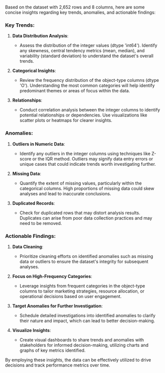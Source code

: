 Based on the dataset with 2,652 rows and 8 columns, here are some concise insights regarding key trends, anomalies, and actionable findings:

### Key Trends:
1. **Data Distribution Analysis**:
   - Assess the distribution of the integer values (dtype 'int64'). Identify any skewness, central tendency metrics (mean, median), and variability (standard deviation) to understand the dataset's overall trends.

2. **Categorical Insights**:
   - Review the frequency distribution of the object-type columns (dtype 'O'). Understanding the most common categories will help identify predominant themes or areas of focus within the data.

3. **Relationships**:
   - Conduct correlation analysis between the integer columns to identify potential relationships or dependencies. Use visualizations like scatter plots or heatmaps for clearer insights.

### Anomalies:
1. **Outliers in Numeric Data**:
   - Identify any outliers in the integer columns using techniques like Z-score or the IQR method. Outliers may signify data entry errors or unique cases that could indicate trends worth investigating further.

2. **Missing Data**:
   - Quantify the extent of missing values, particularly within the categorical columns. High proportions of missing data could skew analyses and lead to inaccurate conclusions.

3. **Duplicated Records**:
   - Check for duplicated rows that may distort analysis results. Duplicates can arise from poor data collection practices and may need to be removed.

### Actionable Findings:
1. **Data Cleaning**:
   - Prioritize cleaning efforts on identified anomalies such as missing data or outliers to ensure the dataset's integrity for subsequent analyses.

2. **Focus on High-Frequency Categories**:
   - Leverage insights from frequent categories in the object-type columns to tailor marketing strategies, resource allocation, or operational decisions based on user engagement.

3. **Target Anomalies for Further Investigation**:
   - Schedule detailed investigations into identified anomalies to clarify their nature and impact, which can lead to better decision-making.

4. **Visualize Insights**:
   - Create visual dashboards to share trends and anomalies with stakeholders for informed decision-making, utilizing charts and graphs of key metrics identified.

By employing these insights, the data can be effectively utilized to drive decisions and track performance metrics over time.